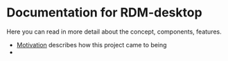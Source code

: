 # Documentation for RDM-desktop
Here you can read in more detail about the concept, components, features.

- [Motivation](Motivation.md) describes how this project came to being
- 
